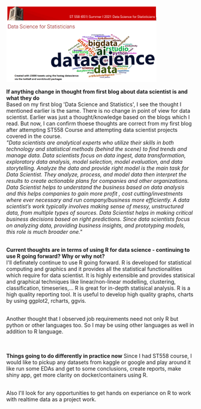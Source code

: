 
<img src="https://raw.githubusercontent.com/pkarwan/pkarwan.github.io/master/images/Reflection.PNG" width="400" />

**If anything change in thought from first blog about data scientist is and what they do**  <br />
Based on my first blog 'Data Science and Statistics', I see the thought I mentioned earlier is the same. There is no change in point of view for data scientist. Earlier was just a thought/knowledge based on the blogs which I read. But now, I can confirm thoese thoughts are correct from my first blog after attempting ST558 Course and attempting data scientist projects covered in the course.<br />
*"Data scientists are analytical experts who utilize their skills in both technology and statistical methods (behind the scene) to find trends and manage data. Data scientists focus on data ingest, data transformation, exploratory data analysis, model selection, model evaluation, and data storytelling. Analyze the data and provide right model is the main task for Data Scientist. They analyze, process, and model data then interpret the results to create actionable plans for companies and other organizations. Data Scientist helps to understand the business based on data analysis and this helps companies to gain more profit , cost cutting/investments where ever necessary and run company/business more efficiently. A data scientist’s work typically involves making sense of messy, unstructured data, from multiple types of sources. Data Scientist helps in making critical business decisions based on right predictions. Since data scientists focus on analyzing data, providing business insights, and prototyping models, this role is much broader one."*  <br />




 <br />**Current thoughts are in terms of using R for data science - continuing to use R going forward?  Why or why not?** <br />
I'll definately continue to use R going forward. 
R is developed for statistical computing and graphics and it provides all the statistical functionalities which require for data scientist. It is highly extensible and provides statisical and graphical techniques like linear/non-linear modelling, clustering, classification, timeseries,... R is great for in-depth statisical analysis. R is a high quality reporting tool. It is useful to develop high quality graphs, charts by using ggplot2, rcharts, ggvis.

 <br />Another thought that I observed job requirements need not only R but python or other languages too. So I may be using other languages as well in addition to R language.




<br /> <br />**Things going to do differently in practice now**
Since I had ST558 course, I would like to pickup any datasets from kaggle or google and play around it like run some EDAs and get to some conclusions, create reports, make shiny app, get more clarity on docker/containers using R. 

<br />Also I'll look for any opportunities to get hands on experiance on R to work with realtime data as a project work.
